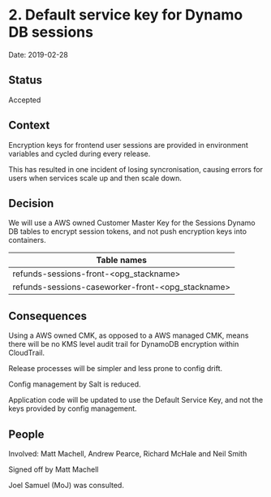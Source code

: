 # 2. Default service key for Dynamo DB sessions

Date: 2019-02-28

## Status

Accepted

## Context

Encryption keys for frontend user sessions are provided in environment variables and cycled during every release. 

This has resulted in one incident of losing syncronisation, causing errors for users when services scale up and then scale down.

## Decision

We will use a AWS owned Customer Master Key for the Sessions Dynamo DB tables to encrypt session tokens, and not push encryption keys into containers.

Table names                                       |
--------------------------------------------------|
refunds-sessions-front-<opg_stackname>            |
refunds-sessions-caseworker-front-<opg_stackname> |

## Consequences

Using a AWS owned CMK, as opposed to a AWS managed CMK, means there will be no KMS level audit trail for DynamoDB encryption within CloudTrail.

Release processes will be simpler and less prone to config drift.

Config management by Salt is reduced.

Application code will be updated to use the Default Service Key, and not the keys provided by config management.

## People

Involved: Matt Machell, Andrew Pearce, Richard McHale and Neil Smith

Signed off by Matt Machell

Joel Samuel (MoJ) was consulted.
